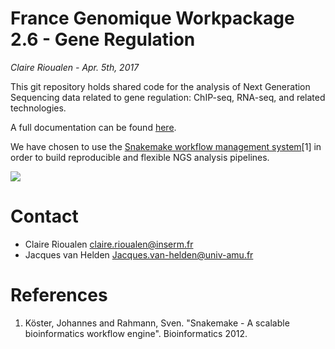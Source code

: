 # France Genomique  Workpackage 2.6 - Gene Regulation  
*Claire Rioualen - Apr. 5th, 2017*

This git repository holds shared code for the analysis of Next
Generation Sequencing data related to gene regulation: ChIP-seq,
RNA-seq, and related technologies. 

A full documentation can be found [here](http://gene-regulation.readthedocs.io).

We have chosen to use the [Snakemake workflow management system](https://bitbucket.org/snakemake/snakemake/wiki/Home)[1] 
in order to build reproducible and flexible NGS analysis pipelines.

![](img/rule.png)


# Contact

- Claire Rioualen <claire.rioualen@inserm.fr>
- Jacques van Helden <Jacques.van-helden@univ-amu.fr>

# References 

1. Köster, Johannes and Rahmann, Sven. "Snakemake - A scalable bioinformatics workflow engine". Bioinformatics 2012.

